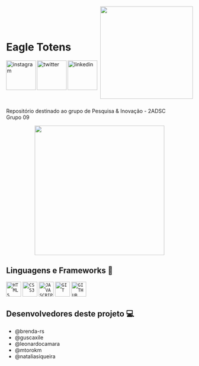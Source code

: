 <img align="right" width="250px" style="margin-top:-20px" src="https://media.discordapp.net/attachments/925808811778908233/952063407903891486/Eagle_Totens_logo_aguia_sem_fundo_branco_amarelo.png">

</br>
</br>



<div dsplay="inline-block">
 
 <h1 align="left">Eagle Totens</h1>
 <a href="https://www.instagram.com/jeniblo_dev/">
    <img align="left" width="80px" src="https://i.ibb.co/qkGSp1D/instagram.png" alt="instagram" style="vertical-align:top;">
  </a> 
  <a href="https://twitter.com/jeniblo_dev">
    <img align="left" width="80px" src="https://i.ibb.co/ZcFHDpv/twitter.png" alt="twitter" style="vertical-align:top;">
  </a>
  <a href="https://www.linkedin.com/in/jeniffer-bittencourt">
    <img width="80px" src="https://i.ibb.co/RyZx12b/linkedin.png" alt="linkedin" style="vertical-align:top;">
  </a>
</div>





</br>
</br>

Repositório destinado ao grupo de Pesquisa & Inovação - 2ADSC <br>
Grupo 09
<p align="center">
  <img src="https://media4.giphy.com/media/FxbXUFlFqRCjS/giphy.gif?cid=ecf05e4795mragm70lfepcx1wy2nvf69kx2fpzgec343b5mn&rid=giphy.gif&ct=g" width="350"

</p>

## Linguagens e Frameworks :rocket:

<code><img width="40px" src="https://cdn.jsdelivr.net/gh/devicons/devicon/icons/html5/html5-original-wordmark.svg" title = "HTML5"/></code>
<code><img width="40px" src="https://cdn.jsdelivr.net/gh/devicons/devicon/icons/css3/css3-original-wordmark.svg" title = "CSS3"/></code>
<code><img width="40px" src="https://cdn.jsdelivr.net/gh/devicons/devicon/icons/javascript/javascript-original.svg" title = "JAVASCRIPT"/></code>
<code><img width="40px" src="https://cdn.jsdelivr.net/gh/devicons/devicon/icons/git/git-original.svg" title = "GIT"/></code>
<code><img width="40px" src="https://cdn.jsdelivr.net/gh/devicons/devicon/icons/github/github-original.svg" title = "GITHUB"/></code>
<!-- <code><img width="40px" src="https://cdn.jsdelivr.net/gh/devicons/devicon/icons/mysql/mysql-original.svg" title = "MYSQL"/></code> -->

<!-- <code><img width="40px" src="https://cdn.jsdelivr.net/gh/devicons/devicon/icons/java/java-original.svg" title = "JAVA"/></code> -->


## Desenvolvedores deste projeto :computer:

- @brenda-rs
- @guscaxile
- @leonardocamara
- @mtorokm
- @nataliasiqueira
